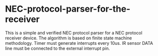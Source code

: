 # NEC-protocol-parser-for-the-receiver

This is a simple and verified NEC protocol parser for a NEC protocol receiver device. 
The algorithm is based on finite state machine methodology.
Timer must generate interrupts every 10us. 
IR sensor DATA line must be connected to the external interrupt pin.

